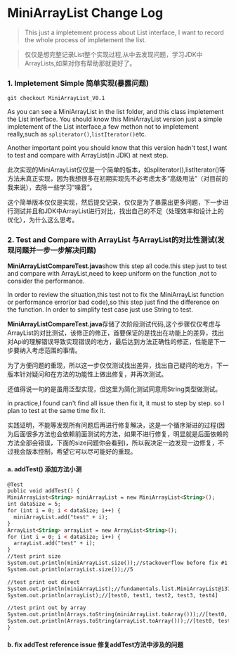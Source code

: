 # MiniArrayList Change Log

> This just a impletement process about List interface, I want to record the whole process of impletement the list. 

> 仅仅是想完整记录List整个实现过程,从中去发现问题，学习JDK中ArrayLists,如果对你有帮助那就更好了。


### 1. Impletement Simple 简单实现(暴露问题)

```html 
git checkout MiniArrayList_V0.1
```

As you can see a MiniArrayList in the list folder, and this class impletement the List interface.
You should know this MiniArrayList version just a simple impletement of the List interface,a few methon not to impletement really,such as
`spliterator()`,`listIterator()`etc. 

Another important point you should know that this version hadn't test,I want to test and compare with ArrayList(in JDK) at next step.

此次实现的MiniArrayList仅仅是一个简单的版本，如spliterator(),listIterator()等方法未真正实现，因为我想很多在初期实现先不必考虑太多“高级用法”（对目前的我来说），去除一些学习“噪音”。

这个简单版本仅仅是实现，然后提交记录，仅仅是为了暴露出更多问题，下一步进行测试并且和JDK中ArrayList进行对比，找出自己的不足（处理效率和设计上的优化），为什么这么思考。


### 2. Test and Compare with ArrayList 与ArrayList的对比性测试(发现问题并一步一步解决问题)

**MiniArrayListCompareTest.java**show this step all code.this step just to test and compare with ArrayList,need to keep uniform on the function 
,not to consider the performance.

In order to review the situation,this test not to fix the MiniArrayList function or performance error(or bad code),so this step
just find the difference on the function. In order to simplify test case just use String to test.

**MiniArrayListCompareTest.java**存储了次阶段测试代码,这个步骤仅仅考虑与ArrayList的对比测试，该修正的修正，首要保证的是找出在功能上的差异，找出对Api的理解错误导致实现错误的地方，最后达到方法正确性的修正，性能是下一步要纳入考虑范围的事情。

为了方便问题的重现，所以这一步仅仅测试找出差异，找出自己疑问的地方，下一版本针对疑问和在方法的功能性上做出修复，并再次测试。

还值得说一句的是虽用泛型实现，但这里为简化测试同意用String类型做测试。


in practice,I found can't find all issue then fix it, it must to step by step. so I plan to test at the same time fix it.

实践证明，不能等发现所有问题后再进行修复解决，这是一个循序渐进的过程(因为后面很多方法也会依赖前面测试的方法，如果不进行修复，明显就是后面依赖的方法全部会错误，下面的size问题你会看到)，所以我决定一边发现一边修复，不过我会版本控制，希望它可以尽可能好的重现。

#### a. addTest() 添加方法小测
```html
@Test
public void addTest() {
MiniArrayList<String> miniArrayList = new MiniArrayList<String>();
int dataSize = 5;
for (int i = 0; i < dataSize; i++) {
  miniArrayList.add("test" + i);
}
ArrayList<String> arrayList = new ArrayList<String>();
for (int i = 0; i < dataSize; i++) {
  arrayList.add("test" + i);
}
//test print size
System.out.println(miniArrayList.size());//stackoverflow before fix #1
System.out.println(arrayList.size());//5

//test print out direct
System.out.println(miniArrayList);//fundamentals.list.MiniArrayList@1376c05c  see issue #2
System.out.println(arrayList);//[test0, test1, test2, test3, test4]

//test print out by array
System.out.println(Arrays.toString(miniArrayList.toArray()));//[test0, test1, test2, test3, test4, null, null, null, null, null] see issue #3
System.out.println(Arrays.toString(arrayList.toArray()));//[test0, test1, test2, test3, test4]
}
```

#### b. fix addTest reference issue 修复addTest方法中涉及的问题 



